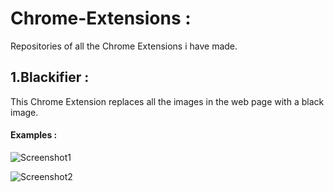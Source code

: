 # Chrome-Extensions : 

Repositories of all the Chrome Extensions i have made.

## 1.Blackifier : 

This Chrome Extension replaces all the images in the web page with a black image.

#### Examples :

![Screenshot1](https://github.com/arnav-mandal1234/Chrome-Extensions/blob/master/Blackifier-Chrome%20Extension/Screenshot1.PNG)

![Screenshot2](https://github.com/arnav-mandal1234/Chrome-Extensions/blob/master/Blackifier-Chrome%20Extension/Screenshot2.PNG)





